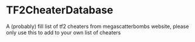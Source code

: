 # TF2CheaterDatabase
A (probably) fill list of tf2 cheaters from megascatterbombs website, please only use this to add to your own list of cheaters

